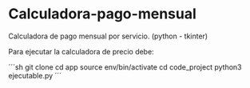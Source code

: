# Calculadora-pago-mensual
Calculadora de pago mensual por servicio. (python - tkinter)   

Para ejecutar la calculadora de precio debe:


´´´sh
git clone
cd app
source env/bin/activate
cd code_project
python3 ejecutable.py
´´´

